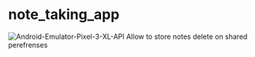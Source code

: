# note_taking_app
![Android-Emulator-Pixel-3-XL-API](https://user-images.githubusercontent.com/61639713/95682694-f83c0a00-0be6-11eb-8687-17552d97310c.gif)
Allow to store notes delete on shared perefrenses
